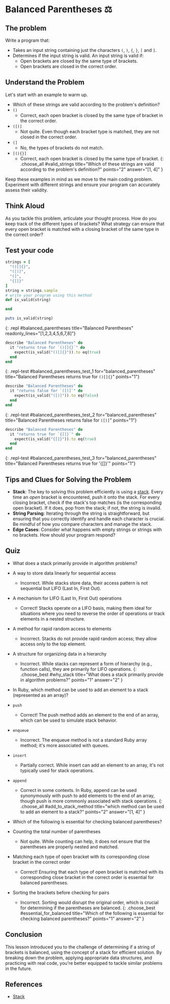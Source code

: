 # Balanced Parentheses ⚖️

## The problem
Write a program that:
- Takes an input string containing just the characters `(`, `)`, `{`, `}`, `[` and `]`.
- Determines if the input string is valid. An input string is valid if:
  - Open brackets are closed by the same type of brackets.
  - Open brackets are closed in the correct order.

## Understand the Problem
Let's start with an example to warm up.

- Which of these strings are valid according to the problem's definition?
- `()`
  - Correct, each open bracket is closed by the same type of bracket in the correct order.
- `([)]`
  - Not quite. Even though each bracket type is matched, they are not closed in the correct order.
- `(]`
  - No, the types of brackets do not match.
- `[(){}]`
  - Correct, each open bracket is closed by the same type of bracket.
{: .choose_all #valid_strings title="Which of these strings are valid according to the problem's definition?" points="2" answer="[1, 4]" }

Keep these examples in mind as we move to the main coding problem. Experiment with different strings and ensure your program can accurately assess their validity.

## Think Aloud
As you tackle this problem, articulate your thought process. How do you keep track of the different types of brackets? What strategy can ensure that every open bracket is matched with a closing bracket of the same type in the correct order?

## Test your code

```ruby
strings = [
  "()[]{}",
  "([)]",
  "(]",
  "{[]}"
]
string = strings.sample
# write your program using this method
def is_valid(string)

end

puts is_valid(string)
```
{: .repl #balanced_parentheses title="Balanced Parentheses" readonly_lines="[1,2,3,4,5,6,7,8]"}

```ruby
describe "Balanced Parentheses" do
  it "returns true for `()[]{}`" do
    expect(is_valid("()[]{}")).to eq(true)
  end
end
```
{: .repl-test #balanced_parentheses_test_1 for="balanced_parentheses" title="Balanced Parentheses returns true for `()[]{}`" points="1"}

```ruby
describe "Balanced Parentheses" do
  it "returns false for `([)]`" do
    expect(is_valid("([)]")).to eq(false)
  end
end
```
{: .repl-test #balanced_parentheses_test_2 for="balanced_parentheses" title="Balanced Parentheses returns false for `([)]`" points="1"}

```ruby
describe "Balanced Parentheses" do
  it "returns true for `{[]}`" do
    expect(is_valid("{[]}")).to eq(true)
  end
end
```
{: .repl-test #balanced_parentheses_test_3 for="balanced_parentheses" title="Balanced Parentheses returns true for '{[]}'" points="1"}

## Tips and Clues for Solving the Problem
- **Stack**: The key to solving this problem efficiently is using a [stack](https://en.wikipedia.org/wiki/Stack_(abstract_data_type)). Every time an *open* bracket is encountered, push it onto the stack. For every closing bracket, check if the stack's top matches (is the corresponding open bracket). If it does, pop from the stack; if not, the string is invalid.
- **String Parsing**: Iterating through the string is straightforward, but ensuring that you correctly identify and handle each character is crucial. Be mindful of how you compare characters and manage the stack.
- **Edge Cases**: Consider what happens with empty strings or strings with no brackets. How should your program respond?

## Quiz

- What does a stack primarily provide in algorithm problems?
- A way to store data linearly for sequential access
  - Incorrect. While stacks store data, their access pattern is not sequential but LIFO (Last In, First Out).
- A mechanism for LIFO (Last In, First Out) operations
  - Correct! Stacks operate on a LIFO basis, making them ideal for situations where you need to reverse the order of operations or track elements in a nested structure.
- A method for rapid random access to elements
  - Incorrect. Stacks do not provide rapid random access; they allow access only to the top element.
- A structure for organizing data in a hierarchy
  - Incorrect. While stacks can represent a form of hierarchy (e.g., function calls), they are primarily for LIFO operations.
{: .choose_best #why_stack title="What does a stack primarily provide in algorithm problems?" points="1" answer="2" }

- In Ruby, which method can be used to add an element to a stack (represented as an array)?
- `push`
  - Correct! The push method adds an element to the end of an array, which can be used to simulate stack behavior.
- `enqueue`
  - Incorrect. The enqueue method is not a standard Ruby array method; it's more associated with queues.
- `insert`
  - Partially correct. While insert can add an element to an array, it's not typically used for stack operations.
- `append`
  - Correct in some contexts. In Ruby, append can be used synonymously with push to add elements to the end of an array, though push is more commonly associated with stack operations.
{: .choose_all #add_to_stack_method title="which method can be used to add an element to a stack?" points="2" answer="[1, 4]" }

- Which of the following is essential for checking balanced parentheses?
- Counting the total number of parentheses
  - Not quite. While counting can help, it does not ensure that the parentheses are properly nested and matched.
- Matching each type of open bracket with its corresponding close bracket in the correct order
  - Correct! Ensuring that each type of open bracket is matched with its corresponding close bracket in the correct order is essential for balanced parentheses.
- Sorting the brackets before checking for pairs
  - Incorrect. Sorting would disrupt the original order, which is crucial for determining if the parentheses are balanced.
{: .choose_best #essential_for_balanced title="Which of the following is essential for checking balanced parentheses?" points="1" answer="2" }

## Conclusion
This lesson introduced you to the challenge of determining if a string of brackets is balanced, using the concept of a stack for efficient solution. By breaking down the problem, applying appropriate data structures, and practicing with real code, you're better equipped to tackle similar problems in the future.

## References
- [Stack](https://en.wikipedia.org/wiki/Stack_(abstract_data_type))